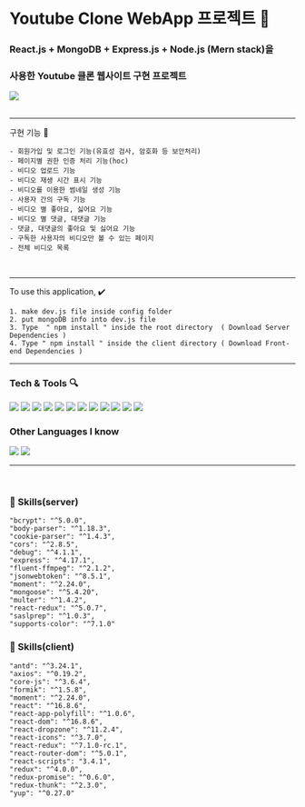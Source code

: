 # Youtube Clone WebApp 프로젝트 👋

### React.js + MongoDB + Express.js + Node.js (Mern stack)을

### 사용한 Youtube 클론 웹사이트 구현 프로젝트

<img style="max-width: 100%; height: auto;" src="https://drive.google.com/uc?export=view&id=1e6HS0YDW7m9KOS2uJ7_D-rxN-LG3Rx_h" >

<br />
<br />

---

구현 기능 :rocket:

    - 회원가입 및 로그인 기능(유효성 검사, 암호화 등 보안처리)
    - 페이지별 권한 인증 처리 기능(hoc)
    - 비디오 업로드 기능
    - 비디오 재생 시간 표시 기능
    - 비디오를 이용한 썸네일 생성 기능
    - 사용자 간의 구독 기능
    - 비디오 별 좋아요, 싫어요 기능
    - 비디오 별 댓글, 대댓글 기능
    - 댓글, 대댓글의 좋아요 및 싫어요 기능
    - 구독한 사용자의 비디오만 볼 수 있는 페이지
    - 전체 비디오 목록

<br />

---

To use this application, :heavy_check_mark:

    1. make dev.js file inside config folder
    2. put mongoDB info into dev.js file
    3. Type  " npm install " inside the root directory  ( Download Server Dependencies )
    4. Type " npm install " inside the client directory ( Download Front-end Dependencies )

---

### Tech & Tools :mag:

<img src = "https://img.shields.io/badge/-HTML5-E34F26?style=flat&logo=html5&logoColor=white"> <img src = "https://img.shields.io/badge/-CSS3-1572B6?style=flat&logo=css3&logoColor=white"> <img src="https://img.shields.io/badge/-JavaScript-eed718?style=flat&logo=javascript&logoColor=ffffff"> <img src="http://img.shields.io/badge/-Ant Design-red?style=flat&logo=ant%20design&logoColor=white"> <img src="https://img.shields.io/badge/-React-000000?style=flat&logo=react&logoColor=00c8ff"> <img src="https://img.shields.io/badge/-MongoDB-4DB33D?style=flat&logo=mongodb&logoColor=FFFFFF"> <img src="https://img.shields.io/badge/-Express.js-787878?style=flat"> <img src="https://img.shields.io/badge/-Node.js-3C873A?style=flat&logo=Node.js&logoColor=white"> <img src="https://img.shields.io/badge/-Progressive Web Apps-5A0FC8?style=flat"> <img src="http://img.shields.io/badge/-VS%20Code-007ACC?style=flat&logo=visual%20studio%20code&logoColor=white"> <img src="http://img.shields.io/badge/-Git-F1502F?style=flat&logo=git&logoColor=FFFFFF"> <img src="http://img.shields.io/badge/-Github-000000?style=flat&logo=github&logoColor=FFFFFF">

<!-- <img src="http://img.shields.io/badge/-Heroku-430098?style=flat&logo=heroku&logoColor=white"> -->

<!-- <img src="http://img.shields.io/badge/-Vercel-black?style=flat&logo=vercel&logoColor=white"> -->

### Other Languages I know

<img src="http://img.shields.io/badge/-Java-F89820?style=flat&logo=java&logoColor=white"> <img src="https://img.shields.io/badge/-C%20&%20C%23-659ad2?style=flat&logo=c sharp&logoColor=ffffff">

<!-- <img src="https://img.shields.io/badge/-Python-black?style=flat&logo=python&logoColor=white">   -->

---

<br />

### :clap: Skills(server)

    "bcrypt": "^5.0.0",
    "body-parser": "^1.18.3",
    "cookie-parser": "^1.4.3",
    "cors": "^2.8.5",
    "debug": "^4.1.1",
    "express": "^4.17.1",
    "fluent-ffmpeg": "^2.1.2",
    "jsonwebtoken": "^8.5.1",
    "moment": "^2.24.0",
    "mongoose": "^5.4.20",
    "multer": "^1.4.2",
    "react-redux": "^5.0.7",
    "saslprep": "^1.0.3",
    "supports-color": "^7.1.0"

### :clap: Skills(client)

    "antd": "^3.24.1",
    "axios": "^0.19.2",
    "core-js": "^3.6.4",
    "formik": "^1.5.8",
    "moment": "^2.24.0",
    "react": "^16.8.6",
    "react-app-polyfill": "^1.0.6",
    "react-dom": "^16.8.6",
    "react-dropzone": "^11.2.4",
    "react-icons": "^3.7.0",
    "react-redux": "^7.1.0-rc.1",
    "react-router-dom": "^5.0.1",
    "react-scripts": "3.4.1",
    "redux": "^4.0.0",
    "redux-promise": "^0.6.0",
    "redux-thunk": "^2.3.0",
    "yup": "^0.27.0"

